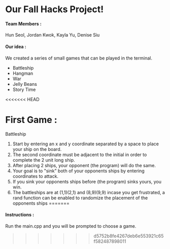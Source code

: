
# Our Fall Hacks Project!
#### Team Members :
Hun Seol, Jordan Kwok, Kayla Yu, Denise Siu

#### Our idea : 
We created a series of small games that can be played in the terminal.
* Battleship
* Hangman
* War
* Jelly Beans
* Story Time

<<<<<<< HEAD
# First Game :
Battleship
1. Start by entering an x and y coordinate separated by a space to place your ship on the board.
2. The second coordinate must be adjacent to the initial in order to complete the 2 unit long ship.
3. After placing 2 ships, your opponent (the program) will do the same.
4. Your goal is to "sink" both of your opponents ships by entering coordinates to attack.
5. If you sink your opponents ships before (the program) sinks yours, you win.
6. The battleships are at (1,1)(2,1) and (8,9)(9,9) incase you get frustrated, a rand function can be enabled to randomize the placement of the opponents ships
=======
#### Instructions :
Run the main.cpp and you will be prompted to choose a game.
>>>>>>> d5752b8fe4267deb6e553921c65f582487898011
